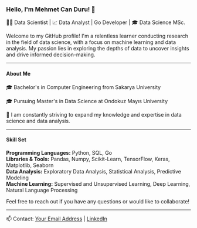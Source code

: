 ### Hello, I'm Mehmet Can Duru! 👋

👨‍💻 Data Scientist | 📈 Data Analyst | Go Developer | 🎓 Data Science MSc.

Welcome to my GitHub profile! I'm a relentless learner conducting research in the field of data science, with a focus on machine learning and data analysis. My passion lies in exploring the depths of data to uncover insights and drive informed decision-making.

---

#### About Me

🎓 Bachelor's in Computer Engineering from Sakarya University

🎓 Pursuing Master's in Data Science at Ondokuz Mayıs University 

🌱 I am constantly striving to expand my knowledge and expertise in data science and data analysis. 

---

#### Skill Set
**Programming Languages:** Python, SQL, Go  
**Libraries & Tools:** Pandas, Numpy, Scikit-Learn, TensorFlow, Keras, Matplotlib, Seaborn  
**Data Analysis:** Exploratory Data Analysis, Statistical Analysis, Predictive Modeling  
**Machine Learning:** Supervised and Unsupervised Learning, Deep Learning, Natural Language Processing  

Feel free to reach out if you have any questions or would like to collaborate!

---

📫 Contact: [Your Email Address](mailto:durumehmetcn@gmail.com) | [LinkedIn](https://www.linkedin.com/in/mehmetcanduru/)

<!--
**mehmet-can-duru/mehmet-can-duru** is a ✨ _special_ ✨ repository because its `README.md` (this file) appears on your GitHub profile.

Here are some ideas to get you started:

- 🔭 I’m currently working on ...
- 🌱 I’m currently learning ...
- 👯 I’m looking to collaborate on ...
- 🤔 I’m looking for help with ...
- 💬 Ask me about ...
- 📫 How to reach me: ...
- 😄 Pronouns: ...
- ⚡ Fun fact: ...
-->
